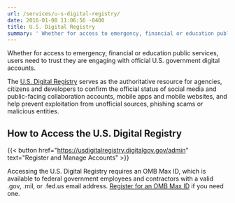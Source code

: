 ```yaml
---
url: /services/u-s-digital-registry/
date: 2016-01-08 11:06:56 -0400
title: U.S. Digital Registry
summary: ' Whether for access to emergency, financial or education public services, users need to trust they are engaging with official U.S. government digital accounts. The U.S. Digital Registry serves as the authoritative resource for agencies, citizens and'
---
```


Whether for access to emergency, financial or education public services, users need to trust they are engaging with official U.S. government digital accounts.

The [U.S. Digital Registry](https://usdigitalregistry.digitalgov.gov/) serves as the authoritative resource for agencies, citizens and developers to confirm the official status of social media and public-facing collaboration accounts, mobile apps and mobile websites, and help prevent exploitation from unofficial sources, phishing scams or malicious entities.

## How to Access the U.S. Digital Registry

{{< button href="https://usdigitalregistry.digitalgov.gov/admin" text="Register and Manage Accounts" >}}

Accessing the U.S. Digital Registry requires an OMB Max ID, which is available to federal government employees and contractors with a valid .gov, .mil, or .fed.us email address. [Register for an OMB Max ID](https://max.omb.gov/maxportal/registrationForm.action) if you need one.
